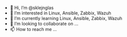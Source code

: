 - 👋 Hi, I’m @sklejnglas
- 👀 I’m interested in Linux, Ansible, Zabbix, Wazuh
- 🌱 I’m currently learning Linux, Ansible, Zabbix, Wazuh
- 💞️ I’m looking to collaborate on ...
- 📫 How to reach me ...

<!---
sklejnglas/sklejnglas is a ✨ special ✨ repository because its `README.md` (this file) appears on your GitHub profile.
You can click the Preview link to take a look at your changes.
--->
